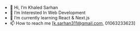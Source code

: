 - 👋 Hi, I’m Khaled Sarhan
- 👀 I’m Interested In Web Development
- 🌱 I’m currently learning React & Next.js
- 📫 How to reach me [k.sarhan311@gmail.com, 01063233623]
